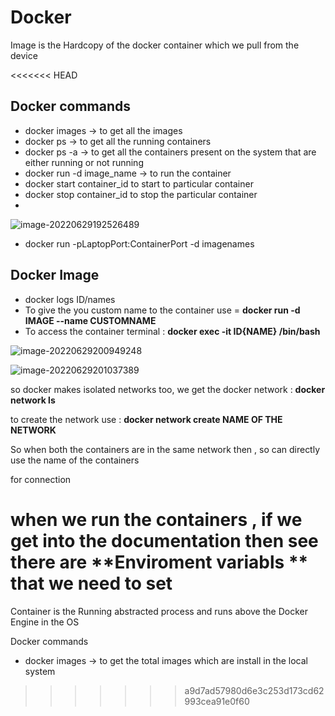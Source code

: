 # Docker
Image is the Hardcopy of the docker container which we pull from the device 

<<<<<<< HEAD
## Docker commands

- docker images -> to get all the images 
- docker ps -> to get all the running containers
- docker ps -a ->  to get all the containers present on the system that are either running or not running
- docker run -d image_name -> to run the container
- docker start container_id to start  to particular container
- docker stop container_id to stop the particular container
-  

![image-20220629192526489](/home/tushar/.config/Typora/typora-user-images/image-20220629192526489.png)



- docker run -pLaptopPort:ContainerPort -d imagenames

## Docker Image 

- docker logs ID/names
- To give the you custom name to the container use = **docker run -d IMAGE --name CUSTOMNAME**
-  To access the container terminal : **docker exec -it ID{NAME} /bin/bash**

![image-20220629200949248](/home/tushar/.config/Typora/typora-user-images/image-20220629200949248.png)



![image-20220629201037389](/home/tushar/.config/Typora/typora-user-images/image-20220629201037389.png)



so docker makes isolated networks too, we get the docker network : **docker network ls** 

to create the network use : **docker network create NAME OF THE NETWORK**

So when both the containers are in the same network then , so can directly use the name of the containers

for connection 

when we run the containers , if we get into the documentation then see there are **Enviroment variabls ** that we need to set
=======
Container is the Running abstracted process and runs above the Docker Engine in the OS

 Docker commands

- docker images -> to get the total images which are install in the local system 
>>>>>>> a9d7ad57980d6e3c253d173cd62993cea91e0f60
